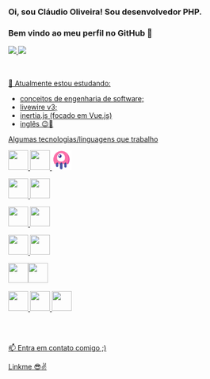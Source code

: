 ### Oi, sou Cláudio Oliveira! Sou desenvolvedor PHP.
### Bem vindo ao meu perfil no GitHub 👋

<div>
<a href="https://github.com/claudio1994-oliveira">
<img height="180em" src="https://github-readme-stats.vercel.app/api/top-langs/?username=claudio1994-oliveira&layout=compact&langs_count=7&theme=dracula" ></img>
<img height="180em" src="https://github-readme-stats.vercel.app/api?username=claudio1994-oliveira&show_icons=true&theme=dracula&include_all_commits=true&count_private=true"></img>
</div>
<br>
<br>

🌱 Atualmente estou estudando:
 - conceitos de engenharia de software;
 - livewire v3;
 - inertia.js (focado em Vue.js)
 - inglês 😉🤞


Algumas tecnologias/linguagens que trabalho

<img src="https://cdn.jsdelivr.net/gh/devicons/devicon/icons/php/php-original.svg" width="40" height="40" /> <img src="https://cdn.jsdelivr.net/gh/devicons/devicon/icons/laravel/laravel-plain.svg" width="40" height="40" /> <img src="Livewire.png" width="40" height="40" />

         
<img src="https://cdn.jsdelivr.net/gh/devicons/devicon/icons/javascript/javascript-original.svg" width="40" height="40" /> <img src="https://cdn.jsdelivr.net/gh/devicons/devicon/icons/vuejs/vuejs-original.svg" width="40" height="40" />  

<img src="https://cdn.jsdelivr.net/gh/devicons/devicon/icons/bootstrap/bootstrap-original.svg" width="40" height="40"/> <img src="https://cdn.jsdelivr.net/gh/devicons/devicon/icons/tailwindcss/tailwindcss-plain.svg"  width="40" height="40" />
          

<img src="https://cdn.jsdelivr.net/gh/devicons/devicon/icons/html5/html5-original.svg" width="40" height="40" /> <img src="https://cdn.jsdelivr.net/gh/devicons/devicon/icons/css3/css3-original.svg" width="40" height="40" />

<img src="https://cdn.jsdelivr.net/gh/devicons/devicon/icons/linux/linux-original.svg" width="40" height="40" /><img src="https://cdn.jsdelivr.net/gh/devicons/devicon/icons/docker/docker-original.svg" width="40" height="40" />

<img src="https://cdn.jsdelivr.net/gh/devicons/devicon/icons/sqlite/sqlite-original.svg" width="40" height="40" /> <img src="https://cdn.jsdelivr.net/gh/devicons/devicon/icons/mysql/mysql-original.svg" width="40" height="40" /> <img src="https://cdn.jsdelivr.net/gh/devicons/devicon/icons/microsoftsqlserver/microsoftsqlserver-plain.svg" width="40" height="40" />        
          

<br>
<br>

 
 📫 Entra em contato comigo ;)
<div>
<a href="https://linkme.bio/claudiooliveirajr" target="_blank">Linkme 😎✌️ </a>
</div>

